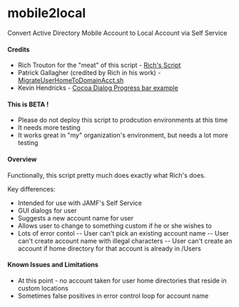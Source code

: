 # mobile2local

Convert Active Directory Mobile Account to Local Account via Self Service

#### Credits

- Rich Trouton for the "meat" of this script - [Rich's Script](https://derflounder.wordpress.com/2016/12/21/migrating-ad-mobile-accounts-to-local-user-accounts/)
- Patrick Gallagher (credited by Rich in his work) - [MigrateUserHomeToDomainAcct.sh](https://twitter.com/patgmac)
- Kevin Hendricks - [Cocoa Dialog Progress bar example](http://mstratman.github.io/cocoadialog/examples/progressbar.sh.txt)

#### This is BETA !

- Please do not deploy this script to prodcution environments at this time
- It needs more testing
- It works great in "my" organization's environment, but needs a lot more testing

#### Overview

Functionally, this script pretty much does exactly what Rich's does.  

Key differences:
- Intended for use with JAMF's Self Service
- GUI dialogs for user
- Suggests a new account name for user
- Allows user to change to something custom if he or she wishes to
- Lots of error contol
-- User can't pick an existing account name
-- User can't create account name with illegal characters
-- User can't create an account if home directory for that account is already in /Users

#### Known Issues and Limitations

- At this point - no account taken for user home directories that reside in custom locations
- Sometimes false positives in error control loop for account name
